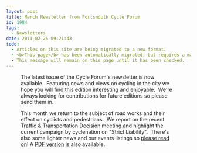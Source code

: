 ```yaml
---
layout: post
title: March Newsletter from Portsmouth Cycle Forum
id: 1984
tags:
  - Newsletters
date: 2011-02-25 09:21:43
todo:
  - Articles on this site are being migrated to a new format.
  - <b>This page</b> has been automatically migrated, but requires a manual check-&amp;-tune to ensure the format and links all work as expected.
  - This message will remain on this page until it has been checked.
---
```


<figure id="attachment_1818" align="alignright" width="150" caption="Dutch cycle-chic - a crochet bike protector"][![Dutch cycle-chic - a crochet bike protector](http://www.pompeybug.co.uk/wp-content/uploads/2011/02/crochet-bike-protector-150x150.jpg "crochet-bike-protector")](http://www.pompeybug.co.uk/wp-content/uploads/2011/02/crochet-bike-protector.jpg)</figure>

The latest issue of the Cycle Forum's newsletter is now available.  Featuring news and views on cycling in the city we hope you will find this edition interesting and enjoyable.  We're always looking for contributions for future editions so please send them in.

This month we return to the subject of road works and their effect on cyclists and pedestrians.  We report on the recent Traffic &amp; Transportation Decision meeting and highlight the current campaign by cyclenation on "Strict Liability".  There's also some lighter news and our events listings so [please read on](http://www.pompeybug.co.uk/wp-content/uploads/2011/02/PCF-Newsletter-March-2011.htm "Portsmouth Cycle Forum Newsletter - March 2011")! A [PDF version](http://www.pompeybug.co.uk/wp-content/uploads/2011/02/PCF-Newsletter-March-2011.pdf "Portsmouth Cycle Forum Newsletter - March 2011") is also available.